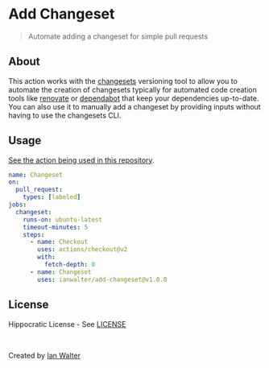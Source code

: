 # Add Changeset
> Automate adding a changeset for simple pull requests

## About

This action works with the [changesets][changesetsUrl] versioning tool to allow
you to automate the creation of changesets typically for automated code creation
tools like [renovate][renovateUrl] or [dependabot][dependabotUrl] that keep your
dependencies up-to-date. You can also use it to manually add a changeset by
providing inputs without having to use the changesets CLI.

## Usage

[See the action being used in this repository][workflowUrl].

```yml
name: Changeset
on:
  pull_request:
    types: [labeled]
jobs:
  changeset:
    runs-on: ubuntu-latest
    timeout-minutes: 5
    steps:
      - name: Checkout
        uses: actions/checkout@v2
        with:
          fetch-depth: 0
      - name: Changeset
        uses: ianwalter/add-changeset@v1.0.0
```

## License

Hippocratic License - See [LICENSE][licenseUrl]

&nbsp;

Created by [Ian Walter](https://ianwalter.dev)

[changesetsUrl]: https://github.com/atlassian/changesets
[renovateUrl]: https://renovatebot.com
[dependabotUrl]: https://dependabot.com/
[workflowUrl]: https://github.com/ianwalter/add-changeset/blob/main/.github/workflows/changeset.yml
[licenseUrl]: https://github.com/ianwalter/add-changeset/blob/main/LICENSE

